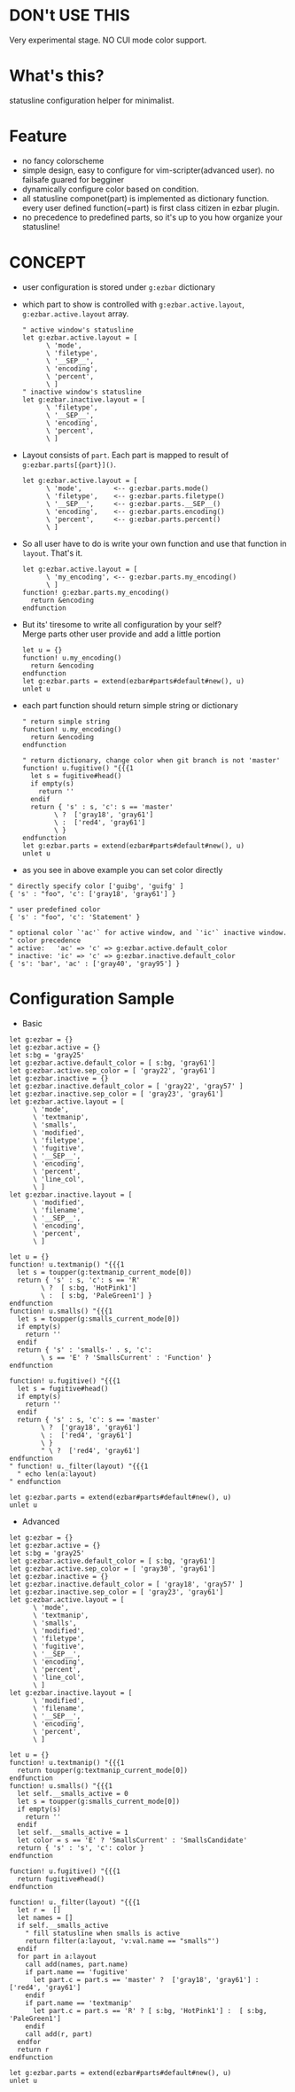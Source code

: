 # DON't USE THIS
Very experimental stage.
NO CUI mode color support.

# What's this?
statusline configuration helper for minimalist.

# Feature
* no fancy colorscheme
* simple design, easy to configure for vim-scripter(advanced user).
no failsafe guared for begginer
* dynamically configure color based on condition.
* all statusline componet(part) is implemented as dictionary function.
every user defined function(=part) is first class citizen in ezbar plugin.
* no precedence to predefined parts, so it's up to you how organize your statusline!

# CONCEPT
* user configuration is stored under `g:ezbar` dictionary
* which part to show is controlled with `g:ezbar.active.layout`, `g:ezbar.active.layout` array.
  ```Vim
  " active window's statusline
  let g:ezbar.active.layout = [
        \ 'mode',
        \ 'filetype',
        \ '__SEP__',
        \ 'encoding',
        \ 'percent',
        \ ]
  " inactive window's statusline
  let g:ezbar.inactive.layout = [
        \ 'filetype',
        \ '__SEP__',
        \ 'encoding',
        \ 'percent',
        \ ]
  ```

* Layout consists of `part`. Each part is mapped to result of `g:ezbar.parts[{part}]()`.
  ```Vim
  let g:ezbar.active.layout = [
        \ 'mode',        <-- g:ezbar.parts.mode()
        \ 'filetype',    <-- g:ezbar.parts.filetype() 
        \ '__SEP__',     <-- g:ezbar.parts.__SEP__() 
        \ 'encoding',    <-- g:ezbar.parts.encoding() 
        \ 'percent',     <-- g:ezbar.parts.percent() 
        \ ]
  ```

* So all user have to do is write your own function and use that function in `layout`. That's it.
  ```Vim
  let g:ezbar.active.layout = [
        \ 'my_encoding', <-- g:ezbar.parts.my_encoding()
        \ ]
  function! g:ezbar.parts.my_encoding()
    return &encoding
  endfunction
  ```

* But its' tiresome to write all configuration by your self?  
Merge parts other user provide and add a little portion
  ```Vim
  let u = {}
  function! u.my_encoding()
    return &encoding
  endfunction
  let g:ezbar.parts = extend(ezbar#parts#default#new(), u)
  unlet u
  ```

* each part function should return simple string or dictionary
  ```Vim
  " return simple string
  function! u.my_encoding()
    return &encoding
  endfunction

  " return dictionary, change color when git branch is not 'master'
  function! u.fugitive() "{{{1
    let s = fugitive#head()
    if empty(s)
      return ''
    endif
    return { 's' : s, 'c': s == 'master'
          \ ?  ['gray18', 'gray61']
          \ :  ['red4', 'gray61']
          \ }
  endfunction
  let g:ezbar.parts = extend(ezbar#parts#default#new(), u)
  unlet u
  ```

* as you see in above example you can set color directly
```Vim
" directly specify color ['guibg', 'guifg' ]
{ 's' : "foo", 'c': ['gray18', 'gray61'] }

" user predefined color
{ 's' : "foo", 'c': 'Statement' }

" optional color `'ac'` for active window, and `'ic'` inactive window.
" color precedence
" active:   'ac' => 'c' => g:ezbar.active.default_color
" inactive: 'ic' => 'c' => g:ezbar.inactive.default_color
{ 's': 'bar', 'ac' : ['gray40', 'gray95'] }
```

# Configuration Sample

* Basic
```Vim
let g:ezbar = {}
let g:ezbar.active = {}                      
let s:bg = 'gray25'
let g:ezbar.active.default_color = [ s:bg, 'gray61']
let g:ezbar.active.sep_color = [ 'gray22', 'gray61']
let g:ezbar.inactive = {}
let g:ezbar.inactive.default_color = [ 'gray22', 'gray57' ]
let g:ezbar.inactive.sep_color = [ 'gray23', 'gray61']
let g:ezbar.active.layout = [
      \ 'mode',
      \ 'textmanip',
      \ 'smalls',
      \ 'modified',
      \ 'filetype',
      \ 'fugitive',
      \ '__SEP__',
      \ 'encoding',
      \ 'percent',
      \ 'line_col',
      \ ]
let g:ezbar.inactive.layout = [
      \ 'modified',
      \ 'filename',
      \ '__SEP__',
      \ 'encoding',
      \ 'percent',
      \ ]

let u = {}
function! u.textmanip() "{{{1
  let s = toupper(g:textmanip_current_mode[0])
  return { 's' : s, 'c': s == 'R'
        \ ?  [ s:bg, 'HotPink1']
        \ :  [ s:bg, 'PaleGreen1'] }
endfunction
function! u.smalls() "{{{1
  let s = toupper(g:smalls_current_mode[0])
  if empty(s)
    return ''
  endif
  return { 's' : 'smalls-' . s, 'c':
        \ s == 'E' ? 'SmallsCurrent' : 'Function' }
endfunction

function! u.fugitive() "{{{1
  let s = fugitive#head()
  if empty(s)
    return ''
  endif
  return { 's' : s, 'c': s == 'master'
        \ ?  ['gray18', 'gray61']
        \ :  ['red4', 'gray61']
        \ }
        " \ ?  ['red4', 'gray61']
endfunction
" function! u._filter(layout) "{{{1
  " echo len(a:layout)
" endfunction

let g:ezbar.parts = extend(ezbar#parts#default#new(), u)
unlet u
```

* Advanced
```Vim
let g:ezbar = {}
let g:ezbar.active = {}                      
let s:bg = 'gray25'
let g:ezbar.active.default_color = [ s:bg, 'gray61']
let g:ezbar.active.sep_color = [ 'gray30', 'gray61']
let g:ezbar.inactive = {}
let g:ezbar.inactive.default_color = [ 'gray18', 'gray57' ]
let g:ezbar.inactive.sep_color = [ 'gray23', 'gray61']
let g:ezbar.active.layout = [
      \ 'mode',
      \ 'textmanip',
      \ 'smalls',
      \ 'modified',
      \ 'filetype',
      \ 'fugitive',
      \ '__SEP__',
      \ 'encoding',
      \ 'percent',
      \ 'line_col',
      \ ]
let g:ezbar.inactive.layout = [
      \ 'modified',
      \ 'filename',
      \ '__SEP__',
      \ 'encoding',
      \ 'percent',
      \ ]

let u = {}
function! u.textmanip() "{{{1
  return toupper(g:textmanip_current_mode[0])
endfunction
function! u.smalls() "{{{1
  let self.__smalls_active = 0
  let s = toupper(g:smalls_current_mode[0])
  if empty(s)
    return ''
  endif
  let self.__smalls_active = 1
  let color = s == 'E' ? 'SmallsCurrent' : 'SmallsCandidate'
  return { 's' : 's', 'c': color }
endfunction

function! u.fugitive() "{{{1
  return fugitive#head()
endfunction

function! u._filter(layout) "{{{1
  let r =  []
  let names = []
  if self.__smalls_active
    " fill statusline when smalls is active
    return filter(a:layout, 'v:val.name == "smalls"')
  endif
  for part in a:layout
    call add(names, part.name)
    if part.name == 'fugitive'
      let part.c = part.s == 'master' ?  ['gray18', 'gray61'] : ['red4', 'gray61']
    endif
    if part.name == 'textmanip'
      let part.c = part.s == 'R' ? [ s:bg, 'HotPink1'] :  [ s:bg, 'PaleGreen1']
    endif
    call add(r, part)
  endfor
  return r
endfunction

let g:ezbar.parts = extend(ezbar#parts#default#new(), u)
unlet u
```
